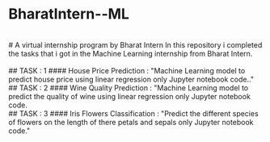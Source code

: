 # BharatIntern--ML
<Br>
# A virtual internship program by Bharat Intern
In this repository i completed the tasks that i got in the Machine Learning internship from Bharat Intern.
<Br><Br>
## TASK : 1
#### House Price Prediction :
"Machine Learning model to predict house price using linear regression only Jupyter notebook code.."
<Br>
## TASK : 2
#### Wine Quality Prediction :
"Machine Learning model to predict the quality of wine using linear regression only Jupyter notebook code.
<Br>
## TASK : 3
#### Iris Flowers Classification :
"Predict the different species of flowers on the length of there petals and sepals only Jupyter notebook code."

